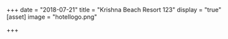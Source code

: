 +++
date = "2018-07-21"
title = "Krishna Beach Resort 123"
display = "true"
[asset]
image =  "hotellogo.png"

+++
